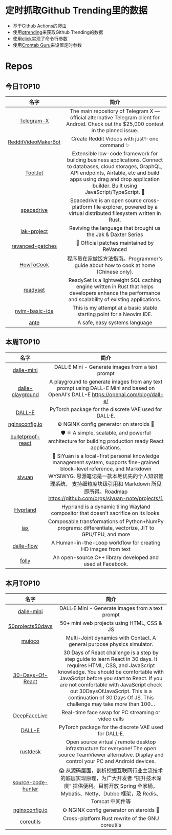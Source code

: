 # 定时抓取Github Trending里的数据
* 基于[Github Actions](https://docs.github.com/en/actions)的爬虫
* 使用[gtrending](https://github.com/hedythedev/gtrending)来获取Github Trending的数据
* 使用[click](https://github.com/pallets/click)实现了命令行参数
* 使用[Crontab Guru](https://crontab.guru/)来设置定时参数

# Repos
## 今日TOP10 
<!-- START OF DAILY_TOP10_REPOS -->
| 名字 | 简介 |
| :----: | :----: |
| [Telegram-X](https://github.com/TGX-Android/Telegram-X) | The main repository of Telegram X — official alternative Telegram client for Android. Check out the $25,000 contest in the pinned issue. |
| [RedditVideoMakerBot](https://github.com/elebumm/RedditVideoMakerBot) | Create Reddit Videos with just✨ one command ✨ |
| [ToolJet](https://github.com/ToolJet/ToolJet) | Extensible low-code framework for building business applications. Connect to databases, cloud storages, GraphQL, API endpoints, Airtable, etc and build apps using drag and drop application builder. Built using JavaScript/TypeScript. 🚀 |
| [spacedrive](https://github.com/spacedriveapp/spacedrive) | Spacedrive is an open source cross-platform file explorer, powered by a virtual distributed filesystem written in Rust. |
| [jak-project](https://github.com/open-goal/jak-project) | Reviving the language that brought us the Jak & Daxter Series |
| [revanced-patches](https://github.com/revanced/revanced-patches) | 🧩 Official patches maintained by ReVanced |
| [HowToCook](https://github.com/Anduin2017/HowToCook) | 程序员在家做饭方法指南。Programmer's guide about how to cook at home (Chinese only). |
| [readyset](https://github.com/readysettech/readyset) | ReadySet is a lightweight SQL caching engine written in Rust that helps developers enhance the performance and scalability of existing applications. |
| [nvim-basic-ide](https://github.com/LunarVim/nvim-basic-ide) | This is my attempt at a basic stable starting point for a Neovim IDE. |
| [ante](https://github.com/jfecher/ante) | A safe, easy systems language |
<!-- END OF DAILY_TOP10_REPOS -->

## 本周TOP10
<!-- START OF WEEKLY_TOP10_REPOS -->
| 名字 | 简介 |
| :----: | :----: |
| [dalle-mini](https://github.com/borisdayma/dalle-mini) | DALL·E Mini - Generate images from a text prompt |
| [dalle-playground](https://github.com/saharmor/dalle-playground) | A playground to generate images from any text prompt using DALL-E Mini and based on OpenAI's DALL-E https://openai.com/blog/dall-e/ |
| [DALL-E](https://github.com/openai/DALL-E) | PyTorch package for the discrete VAE used for DALL·E. |
| [nginxconfig.io](https://github.com/digitalocean/nginxconfig.io) | ⚙️ NGINX config generator on steroids 💉 |
| [bulletproof-react](https://github.com/alan2207/bulletproof-react) | 🛡️ ⚛️ A simple, scalable, and powerful architecture for building production ready React applications. |
| [siyuan](https://github.com/siyuan-note/siyuan) | 📕 SiYuan is a local-first personal knowledge management system, supports fine-grained block-level reference, and Markdown WYSIWYG. 思源笔记是一款本地优先的个人知识管理系统， 支持细粒度块级引用和 Markdown 所见即所得。Roadmap https://github.com/orgs/siyuan-note/projects/1 |
| [Hyprland](https://github.com/vaxerski/Hyprland) | Hyprland is a dynamic tiling Wayland compositor that doesn't sacrifice on its looks. |
| [jax](https://github.com/google/jax) | Composable transformations of Python+NumPy programs: differentiate, vectorize, JIT to GPU/TPU, and more |
| [dalle-flow](https://github.com/jina-ai/dalle-flow) | A Human-in-the-Loop workflow for creating HD images from text |
| [folly](https://github.com/facebook/folly) | An open-source C++ library developed and used at Facebook. |
<!-- END OF WEEKLY_TOP10_REPOS -->

## 本月TOP10
<!-- START OF MONTHLY_TOP10_REPOS -->
| 名字 | 简介 |
| :----: | :----: |
| [dalle-mini](https://github.com/borisdayma/dalle-mini) | DALL·E Mini - Generate images from a text prompt |
| [50projects50days](https://github.com/bradtraversy/50projects50days) | 50+ mini web projects using HTML, CSS & JS |
| [mujoco](https://github.com/deepmind/mujoco) | Multi-Joint dynamics with Contact. A general purpose physics simulator. |
| [30-Days-Of-React](https://github.com/Asabeneh/30-Days-Of-React) | 30 Days of React challenge is a step by step guide to learn React in 30 days. It requires HTML, CSS, and JavaScript knowledge. You should be comfortable with JavaScript before you start to React. If you are not comfortable with JavaScript check out 30DaysOfJavaScript. This is a continuation of 30 Days Of JS. This challenge may take more than 100… |
| [DeepFaceLive](https://github.com/iperov/DeepFaceLive) | Real-time face swap for PC streaming or video calls |
| [DALL-E](https://github.com/openai/DALL-E) | PyTorch package for the discrete VAE used for DALL·E. |
| [rustdesk](https://github.com/rustdesk/rustdesk) | Open source virtual / remote desktop infrastructure for everyone! The open source TeamViewer alternative. Display and control your PC and Android devices. |
| [source-code-hunter](https://github.com/doocs/source-code-hunter) | 😱 从源码层面，剖析挖掘互联网行业主流技术的底层实现原理，为广大开发者 “提升技术深度” 提供便利。目前开放 Spring 全家桶，Mybatis、Netty、Dubbo 框架，及 Redis、Tomcat 中间件等 |
| [nginxconfig.io](https://github.com/digitalocean/nginxconfig.io) | ⚙️ NGINX config generator on steroids 💉 |
| [coreutils](https://github.com/uutils/coreutils) | Cross-platform Rust rewrite of the GNU coreutils |
<!-- END OF MONTHLY_TOP10_REPOS -->
